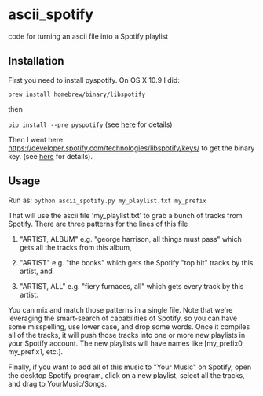 # ascii_spotify
code for turning an ascii file into a Spotify playlist

## Installation
First you need to install pyspotify.  On OS X 10.9 I did:

`brew install homebrew/binary/libspotify`

then

`pip install --pre pyspotify`
(see [here](https://pyspotify.mopidy.com/en/latest/installation/) for details)

Then I went here https://developer.spotify.com/technologies/libspotify/keys/ to get the binary key.
(see [here](https://pyspotify.mopidy.com/en/latest/quickstart/#application-keys) for details).


## Usage
Run as:
`python ascii_spotify.py my_playlist.txt my_prefix`

That will use the ascii file 'my_playlist.txt' to grab 
a bunch of tracks from Spotify.  There are three patterns for the lines
of this file

1. "ARTIST, ALBUM"
e.g. "george harrison, all things must pass"
which gets all the tracks from this album,

2. "ARTIST"
e.g. "the books"
which gets the Spotify "top hit" tracks by this artist, and

3. "ARTIST, ALL"
e.g. "fiery furnaces, all"
which gets every track by this artist.

You can mix and match those patterns in a single file.
Note that we're leveraging the smart-search of capabilities of 
Spotify, so you can have some misspelling, use lower case, and 
drop some words.  Once it compiles all of the tracks, it will 
push those tracks into one or more new playlists in your Spotify 
account.  The new playlists will have names like 
[my_prefix0, my_prefix1, etc.].

Finally, if you want to add all of this music to "Your Music" on 
Spotify, open the desktop Spotify program, click on a new 
playlist, select all the tracks, and drag to YourMusic/Songs.